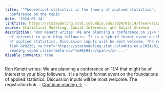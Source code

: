 ```yaml
---
title: '“Theoretical statistics is the theory of applied statistics”:  A scheduled
  conference on the topic'
date: '2024-01-14'
linkTitle: https://statmodeling.stat.columbia.edu/2024/01/14/theoretical-statistics-is-the-theory-of-applied-statistics-a-scheduled-conference-on-the-topic/
source: Statistical Modeling, Causal Inference, and Social Science
description: 'Ron Kenett writes: We are planning a conference on 11/4 that might be
  of interest to your blog followers. It is a hybrid format event on the foundations
  of applied statistics. Discussion inputs will be most welcome. The registration
  link &#8230; <a href="https://statmodeling.stat.columbia.edu/2024/01/14/theoretical-statistics-is-the-theory-of-applied-statistics-a-scheduled-conference-on-the-topic/">Continue
  reading <span class="meta-nav">&#8594;</span></a> ...'
disable_comments: true
---
```

Ron Kenett writes: We are planning a conference on 11/4 that might be of interest to your blog followers. It is a hybrid format event on the foundations of applied statistics. Discussion inputs will be most welcome. The registration link &#8230; <a href="https://statmodeling.stat.columbia.edu/2024/01/14/theoretical-statistics-is-the-theory-of-applied-statistics-a-scheduled-conference-on-the-topic/">Continue reading <span class="meta-nav">&#8594;</span></a> ...